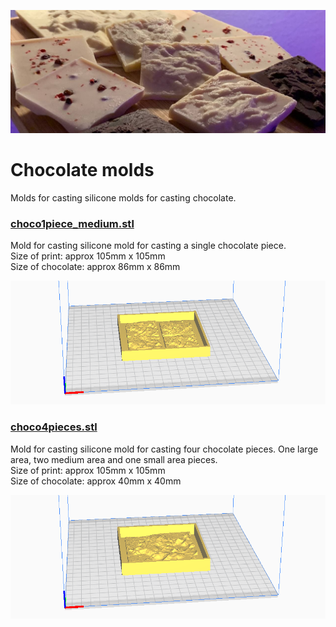 ![](../images/chocolates_b.jpg)

# Chocolate molds
Molds for casting silicone molds for casting chocolate.

### [choco1piece_medium.stl](choco1piece_medium.stl)

Mold for casting silicone mold for casting a single chocolate piece.  
Size of print: approx 105mm x 105mm    
Size of chocolate: approx 86mm x 86mm

[![](../images/choco1piece_medium_stl.png)](choco1piece_medium.stl)

### [choco4pieces.stl](choco4pieces.stl)

Mold for casting silicone mold for casting four chocolate pieces. One large area, two medium area and one small area pieces.  
Size of print: approx 105mm x 105mm     
Size of chocolate: approx 40mm x 40mm

[![](../images/choco4pieces_stl.png)](choco_4pieces.stl)
